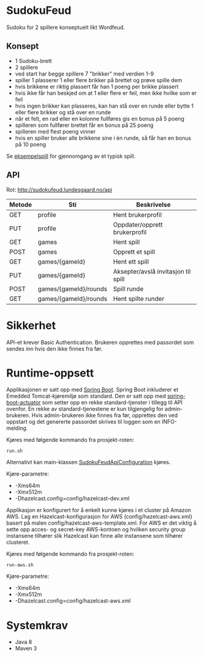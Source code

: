 # SudokuFeud

Sudoku for 2 spillere konseptuelt likt Wordfeud.

## Konsept

* 1 Sudoku-brett
* 2 spillere
* ved start har begge spillere 7 "brikker" med verdien 1-9
* spiller 1 plasserer 1 eller flere brikker på brettet og prøve spille dem
* hvis brikkene er riktig plassert får han 1 poeng per brikke plassert
* hvis ikke får han beskjed om at 1 eller flere er feil, men ikke hvilke som er feil
* hvis ingen brikker kan plasseres, kan han stå over en runde eller bytte 1 eller flere
  brikker og stå over en runde
* når et felt, en rad eller en kolonne fullføres gis en bonus på 5 poeng
* spilleren som fullfører brettet får en bonus på 25 poeng
* spilleren med flest poeng vinner
* hvis en spiller bruker alle brikkene sine i én runde, så får han en bonus på 10 poeng

Se [eksempelspill](sample.md) for gjennomgang av et typisk spill.

## API

Rot: http://sudokufeud.lundesgaard.no/api

| Metode | Sti                   | Beskrivelse                         |
| ------ | --------------------- | ----------------------------------- |
| GET    | profile               | Hent brukerprofil                   |
| PUT    | profile               | Oppdater/opprett brukerprofil       |
| GET    | games                 | Hent spill                          |
| POST   | games                 | Opprett et spill                    |
| GET    | games/{gameId}        | Hent ett spill                      |
| PUT    | games/{gameId}        | Aksepter/avslå invitasjon til spill |
| POST   | games/{gameId}/rounds | Spill runde                         |
| GET    | games/{gameId}/rounds | Hent spilte runder                  |

# Sikkerhet

API-et krever Basic Authentication. Brukeren opprettes med passordet som sendes inn 
hvis den ikke finnes fra før.

# Runtime-oppsett

Applikasjonen er satt opp med [Spring Boot](http://projects.spring.io/spring-boot/). Spring Boot inkluderer et Emedded Tomcat-kjøremiljø 
som standard. Den er satt opp med [spring-boot-actuator](https://github.com/spring-projects/spring-boot/tree/master/spring-boot-actuator) 
som setter opp en rekke standard-tjenster i tillegg til API ovenfor. En rekke av standard-tjenestene
er kun tilgjengelig for admin-brukeren. Hvis admin-brukeren ikke finnes fra før, opprettes den ved
oppstart og det genererte passordet skrives til loggen som en INFO-melding.

Kjøres med følgende kommando fra prosjekt-roten:

    run.sh
    
Alternativt kan main-klassen [SudokuFeudApiConfiguration](sudokufeud-api/src/main/java/no/lundesgaard/sudokufeud/api/SudokuFeudApiConfiguration.java) kjøres. 

Kjøre-parametre:

* -Xms64m 
* -Xmx512m 
* -Dhazelcast.config=config/hazelcast-dev.xml

Applikasjon er konfigurert for å enkelt kunne kjøres i et cluster på Amazon AWS. Lag en 
Hazelcast-konfigurasjon for AWS (config/hazelcast-aws.xml) basert på malen 
config/hazelcast-aws-template.xml. For AWS er det viktig å sette opp acces- og secret-key
AWS-kontoen og hvilken security group instansene tilhører slik Hazelcast kan finne alle
instansene som tilhører clusteret.

Kjøres med følgende kommando fra prosjekt-roten:

    run-aws.sh
    
Kjøre-parametre:

* -Xms64m 
* -Xmx512m 
* -Dhazelcast.config=config/hazelcast-aws.xml

# Systemkrav

* Java 8
* Maven 3
